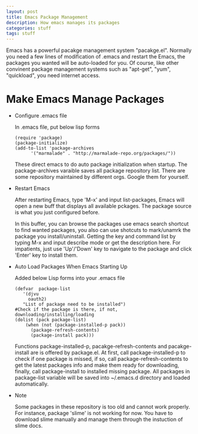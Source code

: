 ```yaml
---
layout: post
title: Emacs Package Management
description: How emacs manages its packages
categories: stuff
tags: stuff
---
```



Emacs has a powerful pacakge management system "pacakge.el". Normally you need a few lines of modification of .emacs and restart the Emacs, the packages you wanted will be auto-loaded for you. Of course, like other convinent package management systems such as "apt-get", "yum", "quickload", you need internet access.

Make Emacs Manage Packages
======

*   Configure .emacs file

    In .emacs file, put below lisp forms

        (require 'package)
        (package-initialize)
        (add-to-list 'package-archives
              '("marmalade" . "http://marmalade-repo.org/packages/"))

    These direct emacs to do auto package initialization when startup. The package-archives varaible saves all package repository list. There are some repository maintained by different orgs. Google them for yourself.

*   Restart Emacs

    After restarting Emacs, type 'M-x' and input list-packages, Emacs will open a new buff that displays all available pckages. The package source is what you just configured before.

    In this buffer, you can browse the packages use emacs search shortcut to find wanted packages, you also can use shotcuts to mark/unamrk the package you install/uninstall. Getting the key and command list by typing M-x and input describe mode or get the description here. For impatients, just use 'Up'/'Down' key to navigate to the package and click 'Enter' key to install them.

*   Auto Load Packages When Emacs Starting Up

    Added below Lisp forms into your .emacs file

        (defvar  package-list
           '(djvu
             oauth2)
           "List of package need to be installed")
        #Check if the package is there, if not, downloading/installing/loading
        (dolist (pack package-list)
            (when (not (package-installed-p pack))
              (package-refresh-contents) 
              (package-install pack)))
			  
    Functions package-installed-p, pacakge-refresh-contents and pacakge-install are is offered by package.el. At first, call package-installed-p to check if one package is missed, if so, call package-refresh-contents to get the latest packages info and make them ready for downloading, finally, call package-install to installed missing package. All packages in package-list variable will be saved into ~/.emacs.d directory and loaded automatically.

*   Note

    Some packages in these repository is too old and cannot work properly. For instance, package 'slime' is not working for now. You have to download slime manually and manage them through the instuction of slime docs.
